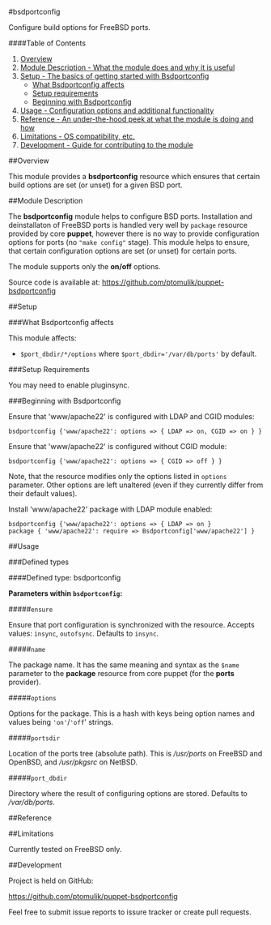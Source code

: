#bsdportconfig

Configure build options for FreeBSD ports.

####Table of Contents

1. [Overview](#overview)
2. [Module Description - What the module does and why it is useful](#module-description)
3. [Setup - The basics of getting started with Bsdportconfig](#setup)
    * [What Bsdportconfig affects](#what-[apachex]-affects)
    * [Setup requirements](#setup-requirements)
    * [Beginning with Bsdportconfig](#beginning-with-Bsdportconfig)
4. [Usage - Configuration options and additional functionality](#usage)
5. [Reference - An under-the-hood peek at what the module is doing and how](#reference)
5. [Limitations - OS compatibility, etc.](#limitations)
6. [Development - Guide for contributing to the module](#development)

##Overview

This module provides a **bsdportconfig** resource which ensures that certain
build options are set (or unset) for a given BSD port.

##Module Description

The **bsdportconfig** module helps to configure BSD ports. Installation and
deinstallaton of FreeBSD ports is handled very well by `package` resource
provided by core **puppet**, however there is no way to provide configuration
options for ports (no `"make config"` stage). This module helps to ensure, that
certain configuration options are set (or unset) for certain ports.

The module supports only the **on/off** options.

Source code is available at: https://github.com/ptomulik/puppet-bsdportconfig

##Setup

###What Bsdportconfig affects

This module affects:

* `$port_dbdir/*/options` where `$port_dbdir='/var/db/ports'` by default.

###Setup Requirements

You may need to enable pluginsync.

###Beginning with Bsdportconfig

Ensure that 'www/apache22' is configured with LDAP and CGID modules:

    bsdportconfig {'www/apache22': options => { LDAP => on, CGID => on } }

Ensure that 'www/apache22' is configured without CGID module:

    bsdportconfig {'www/apache22': options => { CGID => off } }

Note, that the resource modifies only the options listed in `options`
parameter. Other options are left unaltered (even if they currently differ from
their default values).

Install 'www/apache22' package with LDAP module enabled:

    bsdportconfig {'www/apache22': options => { LDAP => on }
    package { 'www/apache22': require => Bsdportconfig['www/apache22'] }

##Usage

###Defined types

####Defined type: bsdportconfig

**Parameters within `bsdportconfig`:**


#####`ensure`

Ensure that port configuration is synchronized with the resource. Accepts
values: `insync`, `outofsync`. Defaults to `insync`.

#####`name`

The package name. It has the same meaning and syntax as the `$name` parameter
to the **package** resource from core puppet (for the **ports** provider).

#####`options`

Options for the package. This is a hash with keys being option names and values
being `'on'`/`'off`' strings.

#####`portsdir`

Location of the ports tree (absolute path). This is */usr/ports* on FreeBSD and
OpenBSD, and */usr/pkgsrc* on NetBSD. 

#####`port_dbdir`

Directory where the result of configuring options are stored. Defaults to
*/var/db/ports*.

##Reference

##Limitations

Currently tested on FreeBSD only.

##Development

Project is held on GitHub:

https://github.com/ptomulik/puppet-bsdportconfig

Feel free to submit issue reports to issure tracker or create pull requests.
